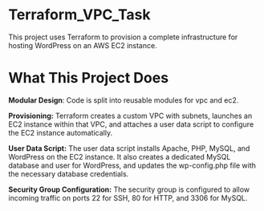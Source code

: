 # Terraform_VPC_Task
This project uses Terraform to provision a complete infrastructure for hosting WordPress on an AWS EC2 instance.
# What This Project Does
**Modular Design**: Code is split into reusable modules for vpc and ec2.

**Provisioning:**
Terraform creates a custom VPC with subnets, launches an EC2 instance within that VPC, and attaches a user data script to configure the EC2 instance automatically.

**User Data Script:**
The user data script installs Apache, PHP, MySQL, and WordPress on the EC2 instance. It also creates a dedicated MySQL database and user for WordPress, and updates the wp-config.php file with the necessary database credentials.

**Security Group Configuration:**
The security group is configured to allow incoming traffic on ports 22 for SSH, 80 for HTTP, and 3306 for MySQL.
